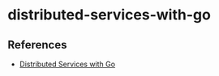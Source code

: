 # distributed-services-with-go

## References

- [Distributed Services with Go](https://pragprog.com/titles/tjgo/distributed-services-with-go/)
